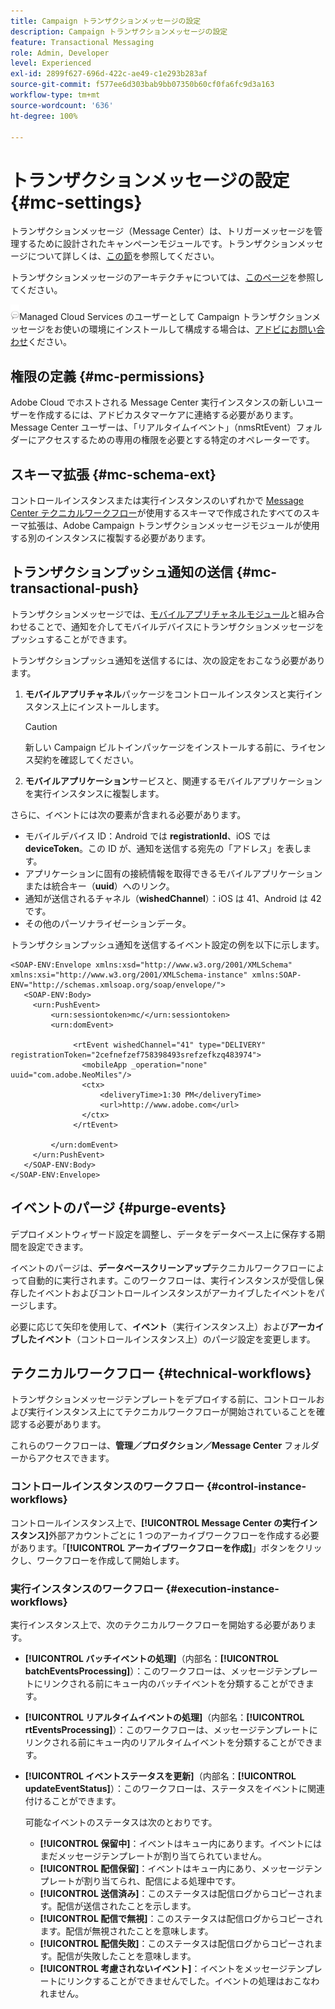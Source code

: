```yaml
---
title: Campaign トランザクションメッセージの設定
description: Campaign トランザクションメッセージの設定
feature: Transactional Messaging
role: Admin, Developer
level: Experienced
exl-id: 2899f627-696d-422c-ae49-c1e293b283af
source-git-commit: f577ee6d303bab9bb07350b60cf0fa6fc9d3a163
workflow-type: tm+mt
source-wordcount: '636'
ht-degree: 100%

---
```


# トランザクションメッセージの設定 {#mc-settings}

トランザクションメッセージ（Message Center）は、トリガーメッセージを管理するために設計されたキャンペーンモジュールです。トランザクションメッセージについて詳しくは、[この節](../send/transactional.md)を参照してください。

 トランザクションメッセージのアーキテクチャについては、[このページ](../architecture/architecture.md#transac-msg-archi)を参照してください。

![](../assets/do-not-localize/speech.png)Managed Cloud Services のユーザーとして Campaign トランザクションメッセージをお使いの環境にインストールして構成する場合は、[アドビにお問い合わせ](../start/campaign-faq.md#support)ください。

## 権限の定義 {#mc-permissions}

Adobe Cloud でホストされる Message Center 実行インスタンスの新しいユーザーを作成するには、アドビカスタマーケアに連絡する必要があります。 Message Center ユーザーは、「リアルタイムイベント」（nmsRtEvent）フォルダーにアクセスするための専用の権限を必要とする特定のオペレーターです。

## スキーマ拡張  {#mc-schema-ext}

コントロールインスタンスまたは実行インスタンスのいずれかで [Message Center テクニカルワークフロー](#technical-workflows)が使用するスキーマで作成されたすべてのスキーマ拡張は、Adobe Campaign トランザクションメッセージモジュールが使用する別のインスタンスに複製する必要があります。

## トランザクションプッシュ通知の送信 {#mc-transactional-push}

トランザクションメッセージでは、[モバイルアプリチャネルモジュール](../send/push.md)と組み合わせることで、通知を介してモバイルデバイスにトランザクションメッセージをプッシュすることができます。

トランザクションプッシュ通知を送信するには、次の設定をおこなう必要があります。

1. **モバイルアプリチャネル**&#x200B;パッケージをコントロールインスタンスと実行インスタンス上にインストールします。

   >[!CAUTION]
   >
   >新しい Campaign ビルトインパッケージをインストールする前に、ライセンス契約を確認してください。

1. **モバイルアプリケーション**&#x200B;サービスと、関連するモバイルアプリケーションを実行インスタンスに複製します。

さらに、イベントには次の要素が含まれる必要があります。

* モバイルデバイス ID：Android では **registrationId**、iOS では **deviceToken**。この ID が、通知を送信する宛先の「アドレス」を表します。
* アプリケーションに固有の接続情報を取得できるモバイルアプリケーションまたは統合キー（**uuid**）へのリンク。
* 通知が送信されるチャネル（**wishedChannel**）：iOS は 41、Android は 42 です。
* その他のパーソナライゼーションデータ。

トランザクションプッシュ通知を送信するイベント設定の例を以下に示します。

```
<SOAP-ENV:Envelope xmlns:xsd="http://www.w3.org/2001/XMLSchema" xmlns:xsi="http://www.w3.org/2001/XMLSchema-instance" xmlns:SOAP-ENV="http://schemas.xmlsoap.org/soap/envelope/">
   <SOAP-ENV:Body>
     <urn:PushEvent>
         <urn:sessiontoken>mc/</urn:sessiontoken>
         <urn:domEvent>

              <rtEvent wishedChannel="41" type="DELIVERY" registrationToken="2cefnefzef758398493srefzefkzq483974">
                <mobileApp _operation="none" uuid="com.adobe.NeoMiles"/>
                <ctx>
                    <deliveryTime>1:30 PM</deliveryTime>
                    <url>http://www.adobe.com</url>
                </ctx>
              </rtEvent>

         </urn:domEvent>
     </urn:PushEvent>           
   </SOAP-ENV:Body>
</SOAP-ENV:Envelope>
```

## イベントのパージ {#purge-events}

デプロイメントウィザード設定を調整し、データをデータベース上に保存する期間を設定できます。

イベントのパージは、**データベースクリーンアップ**&#x200B;テクニカルワークフローによって自動的に実行されます。このワークフローは、実行インスタンスが受信し保存したイベントおよびコントロールインスタンスがアーカイブしたイベントをパージします。

必要に応じて矢印を使用して、**イベント**（実行インスタンス上）および&#x200B;**アーカイブしたイベント**（コントロールインスタンス上）のパージ設定を変更します。


## テクニカルワークフロー {#technical-workflows}

トランザクションメッセージテンプレートをデプロイする前に、コントロールおよび実行インスタンス上にてテクニカルワークフローが開始されていることを確認する必要があります。

これらのワークフローは、**管理／プロダクション／Message Center** フォルダーからアクセスできます。

### コントロールインスタンスのワークフロー {#control-instance-workflows}

コントロールインスタンス上で、**[!UICONTROL Message Center の実行インスタンス]**&#x200B;外部アカウントごとに 1 つのアーカイブワークフローを作成する必要があります。「**[!UICONTROL アーカイブワークフローを作成]**」ボタンをクリックし、ワークフローを作成して開始します。

### 実行インスタンスのワークフロー {#execution-instance-workflows}

実行インスタンス上で、次のテクニカルワークフローを開始する必要があります。

* **[!UICONTROL バッチイベントの処理]**（内部名：**[!UICONTROL batchEventsProcessing]**）：このワークフローは、メッセージテンプレートにリンクされる前にキュー内のバッチイベントを分類することができます。
* **[!UICONTROL リアルタイムイベントの処理]**（内部名：**[!UICONTROL rtEventsProcessing]**）：このワークフローは、メッセージテンプレートにリンクされる前にキュー内のリアルタイムイベントを分類することができます。
* **[!UICONTROL イベントステータスを更新]**（内部名：**[!UICONTROL updateEventStatus]**）：このワークフローは、ステータスをイベントに関連付けることができます。

  可能なイベントのステータスは次のとおりです。

   * **[!UICONTROL 保留中]**：イベントはキュー内にあります。イベントにはまだメッセージテンプレートが割り当てられていません。
   * **[!UICONTROL 配信保留]**：イベントはキュー内にあり、メッセージテンプレートが割り当てられ、配信による処理中です。
   * **[!UICONTROL 送信済み]**：このステータスは配信ログからコピーされます。配信が送信されたことを示します。
   * **[!UICONTROL 配信で無視]**：このステータスは配信ログからコピーされます。配信が無視されたことを意味します。
   * **[!UICONTROL 配信失敗]**：このステータスは配信ログからコピーされます。配信が失敗したことを意味します。
   * **[!UICONTROL 考慮されないイベント]**：イベントをメッセージテンプレートにリンクすることができませんでした。イベントの処理はおこなわれません。
